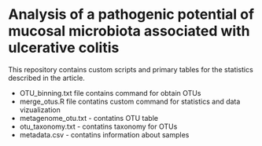 # Analysis of a pathogenic potential of mucosal microbiota associated with ulcerative colitis

This repository contains custom scripts and primary tables for the statistics described in the article.

- OTU_binning.txt file contains command for obtain OTUs
- merge_otus.R file contatins custom command for statistics and data vizualization
- metagenome_otu.txt - contatins OTU table
- otu_taxonomy.txt - contatins taxonomy for OTUs
- metadata.csv - contatins information about samples 
